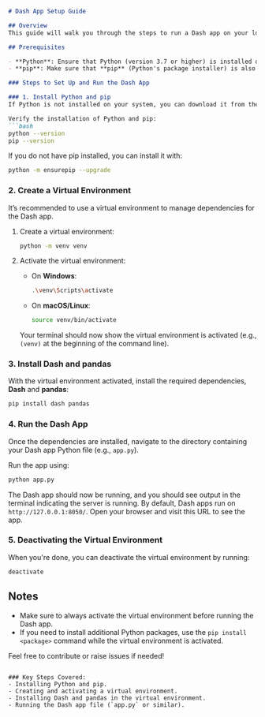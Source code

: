 ```markdown
# Dash App Setup Guide

## Overview
This guide will walk you through the steps to run a Dash app on your local machine. It covers the installation of Python, setting up a virtual environment, installing necessary dependencies, and running the Dash app.

## Prerequisites

- **Python**: Ensure that Python (version 3.7 or higher) is installed on your system.
- **pip**: Make sure that **pip** (Python's package installer) is also installed. It comes with Python by default, but you can install or upgrade it by running `python -m ensurepip --upgrade`.

### Steps to Set Up and Run the Dash App

### 1. Install Python and pip
If Python is not installed on your system, you can download it from the official [Python website](https://www.python.org/downloads/).

Verify the installation of Python and pip:
```bash
python --version
pip --version
```

If you do not have pip installed, you can install it with:
```bash
python -m ensurepip --upgrade
```

### 2. Create a Virtual Environment
It’s recommended to use a virtual environment to manage dependencies for the Dash app.

1. Create a virtual environment:
   ```bash
   python -m venv venv
   ```

2. Activate the virtual environment:
    - On **Windows**:
      ```bash
      .\venv\Scripts\activate
      ```
    - On **macOS/Linux**:
      ```bash
      source venv/bin/activate
      ```

   Your terminal should now show the virtual environment is activated (e.g., `(venv)` at the beginning of the command line).

### 3. Install Dash and pandas
With the virtual environment activated, install the required dependencies, **Dash** and **pandas**:
```bash
pip install dash pandas
```

### 4. Run the Dash App
Once the dependencies are installed, navigate to the directory containing your Dash app Python file (e.g., `app.py`).

Run the app using:
```bash
python app.py
```

The Dash app should now be running, and you should see output in the terminal indicating the server is running. By default, Dash apps run on `http://127.0.0.1:8050/`. Open your browser and visit this URL to see the app.

### 5. Deactivating the Virtual Environment
When you're done, you can deactivate the virtual environment by running:
```bash
deactivate
```

## Notes
- Make sure to always activate the virtual environment before running the Dash app.
- If you need to install additional Python packages, use the `pip install <package>` command while the virtual environment is activated.

Feel free to contribute or raise issues if needed!
```

### Key Steps Covered:
- Installing Python and pip.
- Creating and activating a virtual environment.
- Installing Dash and pandas in the virtual environment.
- Running the Dash app file (`app.py` or similar).
